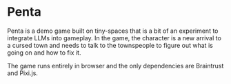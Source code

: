 # Penta

Penta is a demo game built on tiny-spaces that is a bit of an experiment to integrate LLMs into gameplay. In the game, the character is a new arrival to a cursed town and needs to talk to the townspeople to figure out what is going on and how to fix it. 

The game runs entirely in browser and the only dependencies are Braintrust and Pixi.js. 

